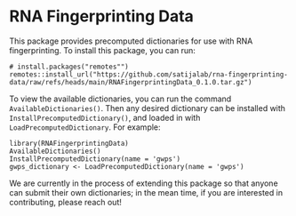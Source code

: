 # RNA Fingerprinting Data

This package provides precomputed dictionaries for use with RNA fingerprinting. To install this package, you can run:

```
# install.packages("remotes"")
remotes::install_url("https://github.com/satijalab/rna-fingerprinting-data/raw/refs/heads/main/RNAFingerprintingData_0.1.0.tar.gz")
```

To view the available dictionaries, you can run the command `AvailableDictionaries()`. Then any desired dictionary can be installed with `InstallPrecomputedDictionary()`, and loaded in with `LoadPrecomputedDictionary`. For example:

```
library(RNAFingerprintingData)
AvailableDictionaries()
InstallPrecomputedDictionary(name = 'gwps')
gwps_dictionary <- LoadPrecomputedDictionary(name = 'gwps')
```

We are currently in the process of extending this package so that anyone can submit their own dictionaries; in the mean time, if you are interested in contributing, please reach out!